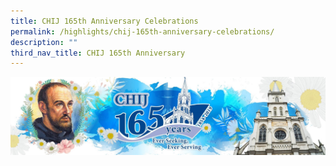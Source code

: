 ```yaml
---
title: CHIJ 165th Anniversary Celebrations
permalink: /highlights/chij-165th-anniversary-celebrations/
description: ""
third_nav_title: CHIJ 165th Anniversary
---
```


<img src="/images/chij165.png">